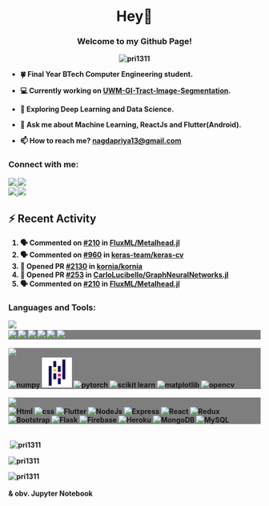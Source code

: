 <h1 align="center">Hey👋</h1>
<h3 align="center"><b>Welcome to my Github Page!</></h3>
<p align="center"> <img src="https://komarev.com/ghpvc/?username=pri1311&label=Profile%20views&color=0e75b6&style=flat" alt="pri1311" /> </p>
  

- 🍀 Final Year BTech Computer Engineering student.<br/>  
	
- 💻 Currently working on [UWM-GI-Tract-Image-Segmentation](https://github.com/pri1311/UWM-GI-Tract-Image-Segmentation).<br/>

- 🌱  Exploring **Deep Learning** and **Data Science**.<br/>

- 💬 Ask me about Machine Learning, ReactJs and Flutter(Android).<br/>

- 📫 How to reach me? **nagdapriya13@gmail.com**<br/>

  
<h3 align="left">Connect with me:</h3>
<div >
	<div>
	  <a href="https://twitter.com/priYaarr" target="blank">
	    <img src='https://img.shields.io/badge/Twitter-Connect-1DA1F2?style=for-the-badge&logo=twitter'/>
	  </a>
	   <a href="https://linkedin.com/in/priya-nagda" target="blank">
	    <img src='https://img.shields.io/badge/Linkedin-Connect-0A66C2?style=for-the-badge&logo=linkedin'/>
	  </a>
	</div>
	<div>
	  <a href="https://kaggle.com/priyanagda" target="blank">
	    <img src='https://img.shields.io/badge/Kaggle-Competitions%20Contributor-20beff?style=for-the-badge&logo=kaggle'/>
	  </a>
    <a href="https://priyanagda.in/" target="blank">
      <img src='https://img.shields.io/badge/Portfolio-Priya%20Nagda%20-blue?style=for-the-badge'/>
    </a>
	</div>
</div>


## ⚡ Recent Activity
<!--START_SECTION:activity-->
1. 🗣 Commented on [#210](https://github.com/FluxML/Metalhead.jl/issues/210) in [FluxML/Metalhead.jl](https://github.com/FluxML/Metalhead.jl)
2. 🗣 Commented on [#960](https://github.com/keras-team/keras-cv/issues/960) in [keras-team/keras-cv](https://github.com/keras-team/keras-cv)
3. 💪 Opened PR [#2130](https://github.com/kornia/kornia/pull/2130) in [kornia/kornia](https://github.com/kornia/kornia)
4. 💪 Opened PR [#253](https://github.com/CarloLucibello/GraphNeuralNetworks.jl/pull/253) in [CarloLucibello/GraphNeuralNetworks.jl](https://github.com/CarloLucibello/GraphNeuralNetworks.jl)
5. 🗣 Commented on [#210](https://github.com/FluxML/Metalhead.jl/issues/210) in [FluxML/Metalhead.jl](https://github.com/FluxML/Metalhead.jl)
<!--END_SECTION:activity-->


  
<h3 align="left">Languages and Tools:</h3>
<div  >
	<div  >
	<img src='https://img.shields.io/badge/Programming%20Language-696969?style=for-the-badge'/>
	<br/>
		<div style='background-color:#00000080;' >
		<img width='60' src='https://github.com/yurijserrano/Github-Profile-Readme-Logos/blob/master/programming%20languages/c++.svg' />
		<img width='60' src='https://github.com/yurijserrano/Github-Profile-Readme-Logos/blob/master/programming%20languages/c.svg' />
		<img width='60' src='https://github.com/yurijserrano/Github-Profile-Readme-Logos/blob/master/programming%20languages/python.svg' />
		<img width='60' src='https://github.com/yurijserrano/Github-Profile-Readme-Logos/blob/master/programming%20languages/javascript.svg' />
		<img width='60' src='https://github.com/yurijserrano/Github-Profile-Readme-Logos/blob/master/programming%20languages/typescript.svg' />
  	<img width='60' src='https://github.com/yurijserrano/Github-Profile-Readme-Logos/blob/master/programming%20languages/dart.svg' />
		</div>
</div>
<br/>
  <div style='background-color:#00000080;' >
	<img src='https://img.shields.io/badge/Machine%20Learning-696969?style=for-the-badge&logo=Probot' />
		<br/>
	<div>
		<img width="60" src="https://www.vectorlogo.zone/logos/numpy/numpy-icon.svg" alt="numpy" /> 
		<img width="60" src="https://raw.githubusercontent.com/devicons/devicon/2ae2a900d2f041da66e950e4d48052658d850630/icons/pandas/pandas-original.svg" alt="pandas" /> 
    <img width="60" src="https://www.vectorlogo.zone/logos/pytorch/pytorch-icon.svg" alt="pytorch" /> 
		<img width="60" src="https://upload.wikimedia.org/wikipedia/commons/0/05/Scikit_learn_logo_small.svg" alt="scikit learn" /> 
		<img width="60" src="https://raw.githubusercontent.com/gilbarbara/logos/101422a2467fd45d5ba0f1da6f199c84236d0ec3/logos/matplotlib-icon.svg" alt="matplotlib" /> 
		<img width="60" src="https://www.vectorlogo.zone/logos/opencv/opencv-icon.svg" alt="opencv" /> 
   </div>
</div>
  <br/>
		<div style='background-color:#00000080;' >
	<img src='https://img.shields.io/badge/Full%20Stack%20Development-696969?style=for-the-badge&logo=Weblate' />
		<br/>
	<div>
		<img src="https://github.com/yurijserrano/Github-Profile-Readme-Logos/blob/master/others/html.svg" alt="Html" width="60"/> 
		<img src="https://github.com/yurijserrano/Github-Profile-Readme-Logos/blob/master/others/css.svg" alt="css" width="60" /> 
    <img height="50" src="https://dt-cdn.net/hub/logo_flutter_1080px_clr_J6ztlt7.svg" alt="Flutter" /> 
	<img width="60" src="https://github.com/yurijserrano/Github-Profile-Readme-Logos/blob/master/frameworks/nodejs.svg" alt="NodeJs" /> 
       <img width="60" src="https://www.vectorlogo.zone/logos/expressjs/expressjs-icon.svg" alt="Express" /> 
	<img width="60" src="https://github.com/yurijserrano/Github-Profile-Readme-Logos/blob/master/frameworks/react.svg" alt="React" /> 
	<img width="60" src="https://github.com/yurijserrano/Github-Profile-Readme-Logos/blob/master/frameworks/redux.svg" alt="Redux" /> 
<img width="60" src="https://github.com/yurijserrano/Github-Profile-Readme-Logos/blob/master/frameworks/boostrap.svg" alt="Bootstrap" /> 
<img width="60" src="https://github.com/yurijserrano/Github-Profile-Readme-Logos/blob/master/frameworks/flask.svg" alt="Flask" /> 
<img width="60" src="https://github.com/yurijserrano/Github-Profile-Readme-Logos/blob/master/cloud/firebase.svg" alt="Firebase" /> 
<img width="60" src="https://github.com/yurijserrano/Github-Profile-Readme-Logos/blob/master/cloud/heroku.svg" alt="Heroku" /> 
  <img width="60" src="https://github.com/yurijserrano/Github-Profile-Readme-Logos/blob/master/databases/mongodb.svg" alt="MongoDB" /> 
    <img width="60" src="https://github.com/yurijserrano/Github-Profile-Readme-Logos/blob/master/databases/mysql.svg" alt="MySQL" /> 
   </div>
   </div>
</div>
<br/>

</div>


<div>
	<p>&nbsp;<img align="center" src="https://github-readme-stats.vercel.app/api?username=pri1311&hide=prs,issues&count_private=true&show_icons=true&locale=en" alt="pri1311" /></p>
	<p><img align="center" src="https://github-readme-streak-stats.herokuapp.com/?user=pri1311&" alt="pri1311" /></p>
  <p><img align="left" src="https://github-readme-stats.vercel.app/api/top-langs?username=pri1311&show_icons=true&locale=en&layout=compact&hide=Jupyter%20Notebook,HTML,CSS,EJS" alt="pri1311" /></p>
</div>
<br/>
<br/>
& obv. Jupyter Notebook
  
